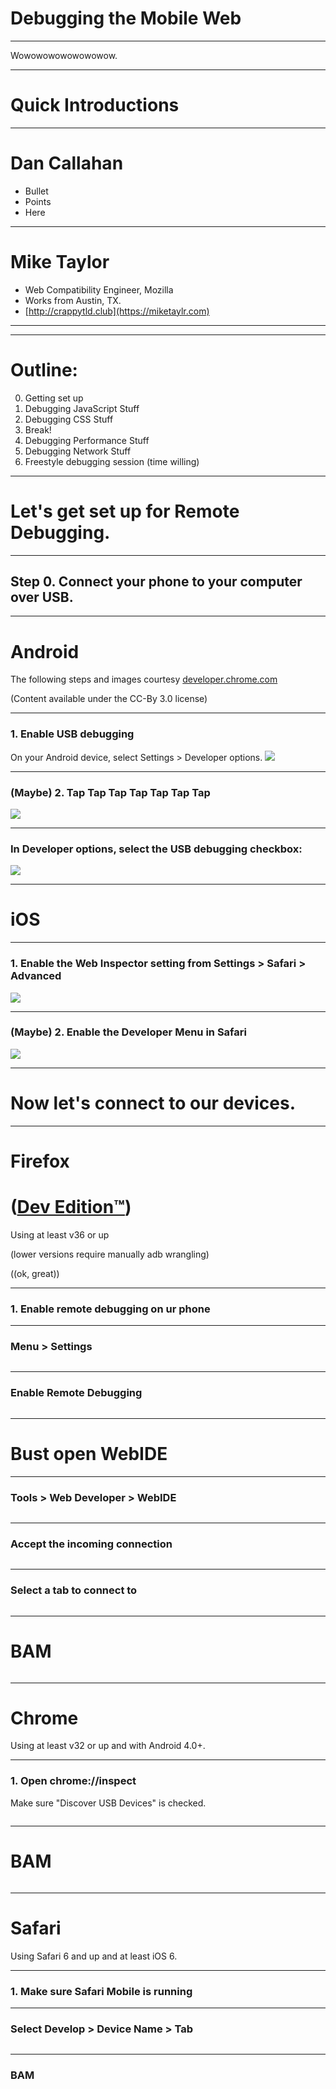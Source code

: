 # Debugging the Mobile Web

***

Wowowowowowowowow.

---

# Quick Introductions

***

# Dan Callahan

* Bullet
* Points
* Here

***

# Mike Taylor

* Web Compatibility Engineer, Mozilla
* Works from Austin, TX.
* [http://crappytld.club](https://miketaylr.com)

***

---

# Outline:

0. Getting set up
1. Debugging JavaScript Stuff
2. Debugging CSS Stuff
3. Break!
4. Debugging Performance Stuff
5. Debugging Network Stuff
6. Freestyle debugging session (time willing)

---

# Let's get set up for Remote Debugging.

***

## Step 0. Connect your phone to your computer over USB.

***

# Android

The following steps and images courtesy [developer.chrome.com](https://developer.chrome.com/devtools/docs/remote-debugging)

(Content available under the CC-By 3.0 license)

***

### 1. Enable USB debugging
On your Android device, select Settings > Developer options.
<img src="slides/images/settings-dev-options-on.png">

***

### (Maybe) 2. Tap Tap Tap Tap Tap Tap Tap
<img src="slides/images/about-phone-build-num.png">

***

### In Developer options, select the USB debugging checkbox:
<img src="slides/images/usb-debugging-on.png">

***

# iOS

***

### 1. Enable the Web Inspector setting from Settings > Safari > Advanced
<img src="slides/images/mobile-safari-settings.png">

***

### (Maybe) 2. Enable the Developer Menu in Safari
<img src="slides/images/desktop-safari-prefs.png">

---

# Now let's connect to our devices.

***

# Firefox
# ([Dev Edition™](https://www.mozilla.org/en-US/firefox/developer/))

Using at least v36 or up

(lower versions require manually adb wrangling)

((ok, great))

***

### 1. Enable remote debugging on ur phone

***

### Menu > Settings

<img data-src="slides/images/firefox-mobile-settings.png">

***

### Enable Remote Debugging

<img class="stretch" data-src="slides/images/firefox-mobile-enablerd.png">

***

# Bust open WebIDE

***

### Tools > Web Developer > WebIDE

<img data-src="slides/images/webide-runtime.png">

***

### Accept the incoming connection

<img data-src="slides/images/firefox-incoming-connection.png">

***

### Select a tab to connect to

<img data-src="slides/images/webide-openapp.png">

***

# BAM

<img data-src="slides/images/webide-connected.png">

***

# Chrome

Using at least v32 or up and with Android 4.0+.

***

### 1. Open chrome://inspect

Make sure "Discover USB Devices" is checked.

<img data-src="slides/images/chrome-inspect.png">

***

# BAM

<img data-src="slides/images/chrome-connected.png">

***

# Safari

Using Safari 6 and up and at least iOS 6.

***

### 1. Make sure Safari Mobile is running

***

### Select Develop > Device Name > Tab

<img data-src="slides/images/safari-develop.png">

***

### BAM

<img data-src="slides/images/safari-connected.png">